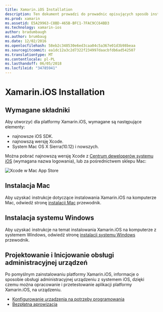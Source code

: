 ```yaml
---
title: Xamarin.iOS Installation
description: Ten dokument prowadzi do prowadnic opisujących sposób instalowania Xamarin.iOS Mac i systemu Windows i udostępnianie urządzenie na potrzeby testowania.
ms.prod: xamarin
ms.assetid: E5A29963-C8BD-465B-BFC1-7FAC9CC64BD3
ms.technology: xamarin-ios
author: bradumbaugh
ms.author: brumbaug
ms.date: 12/02/2016
ms.openlocfilehash: 58eb2c348530e6ed3caa04c5a367e01d3b98beaa
ms.sourcegitcommit: ea1dc12a3c2d7322f234997daacbfdb6ad542507
ms.translationtype: MT
ms.contentlocale: pl-PL
ms.lasthandoff: 06/05/2018
ms.locfileid: "34785941"
---
```

# <a name="xamarinios-installation"></a>Xamarin.iOS Installation

## <a name="required-components"></a>Wymagane składniki

Aby utworzyć dla platformy Xamarin.iOS, wymagane są następujące elementy:

-    najnowsze iOS SDK.
-    najnowszą wersję Xcode.
-    System Mac OS X Sierra(10.12) i nowszych.

Można pobrać najnowszą wersję Xcode z [Centrum deweloperów systemu iOS](https://developer.apple.com/devcenter/ios/index.action#downloads) (wymagana nazwa logowania), lub za pośrednictwem sklepu Mac:

![](images/xcode.png "Xcode w Mac App Store")

## <a name="mac-installation"></a>Instalacja Mac

Aby uzyskać instrukcje dotyczące instalowania Xamarin.iOS na komputerze Mac, odwiedź stronę [instalacji Mac](https://docs.microsoft.com/visualstudio/mac/installation) przewodnik.


## <a name="windows-installation"></a>Instalacja systemu Windows

Aby uzyskać instrukcje na temat instalowania Xamarin.iOS na komputerze z systemem Windows, odwiedź stronę [instalacji systemu Windows](~/ios/get-started/installation/windows/index.md) przewodnik.

## <a name="development-and-device-provisioning"></a>Projektowanie i Inicjowanie obsługi administracyjnej urządzeń

Po pomyślnym zainstalowaniu platformy Xamarin.iOS, informacje o sposobie obsługi administracyjnej urządzeniu z systemem iOS, dzięki czemu można opracowanie i przetestowanie aplikacji platformy Xamarin.iOS, na urządzeniu.

* [Konfigurowanie urządzenia na potrzeby programowania](device-provisioning/index.md)
* [Bezpłatna aprowizacja](~/ios/get-started/installation/device-provisioning/free-provisioning.md)
